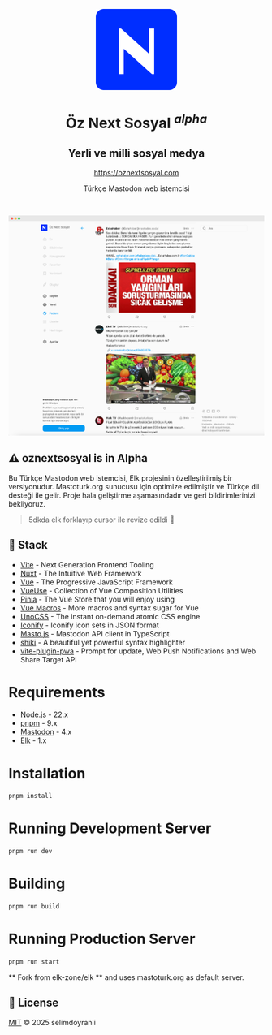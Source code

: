<p align="center">
  <a href="https://oznextsosyal.com" target="_blank" rel="noopener noreferrer">
    <img width="160" height="160" src="./public/logo.svg" alt="oznextsosyal logo">
  </a>
</p>

<h1 align="center"/>Öz Next Sosyal <sup><em>alpha</em></sup></h1>
<h2 align="center">Yerli ve milli sosyal medya</h2>

<p align="center">
  <a href="https://oznextsosyal.com" target="_blank" rel="noopener noreferrer">
    https://oznextsosyal.com
  </a>
</p>

<p align="center">
Türkçe Mastodon web istemcisi
</p>

<br/>

<p align="center">
  <a href="https://oznextsosyal.com" target="_blank" rel="noopener noreferrer" >
    <img src="./public/oznextsosyal-og.png" alt="oznextsosyal screenshots" width="600" height="auto">
  </a>
</p>

## ⚠️ oznextsosyal is in Alpha

Bu Türkçe Mastodon web istemcisi, Elk projesinin özelleştirilmiş bir versiyonudur. Mastoturk.org sunucusu için optimize edilmiştir ve Türkçe dil desteği ile gelir. Proje hala geliştirme aşamasındadır ve geri bildirimlerinizi bekliyoruz.

> 5dkda elk forklayıp cursor ile revize edildi :lips:

## 🦄 Stack

- [Vite](https://vitejs.dev/) - Next Generation Frontend Tooling
- [Nuxt](https://nuxt.com/) - The Intuitive Web Framework
- [Vue](https://vuejs.org/) - The Progressive JavaScript Framework
- [VueUse](https://vueuse.org/) - Collection of Vue Composition Utilities
- [Pinia](https://pinia.vuejs.org/) - The Vue Store that you will enjoy using
- [Vue Macros](https://vue-macros.sxzz.moe/) - More macros and syntax sugar for Vue
- [UnoCSS](https://uno.antfu.me/) - The instant on-demand atomic CSS engine
- [Iconify](https://github.com/iconify/icon-sets#iconify-icon-sets-in-json-format) - Iconify icon sets in JSON format
- [Masto.js](https://neet.github.io/masto.js) - Mastodon API client in TypeScript
- [shiki](https://shiki.style/) - A beautiful yet powerful syntax highlighter
- [vite-plugin-pwa](https://github.com/vite-pwa/vite-plugin-pwa) - Prompt for update, Web Push Notifications and Web Share Target API

# Requirements

- [Node.js](https://nodejs.org/) - 22.x
- [pnpm](https://pnpm.io/) - 9.x
- [Mastodon](https://mastodon.social/) - 4.x
- [Elk](https://elk.zone/) - 1.x

# Installation

```bash
pnpm install
```

# Running Development Server

```bash
pnpm run dev
```

# Building

```bash
pnpm run build
```

# Running Production Server

```bash
pnpm run start
```

** Fork from elk-zone/elk ** and uses mastoturk.org as default server.

## 📄 License

[MIT](./LICENSE) &copy; 2025 selimdoyranli
